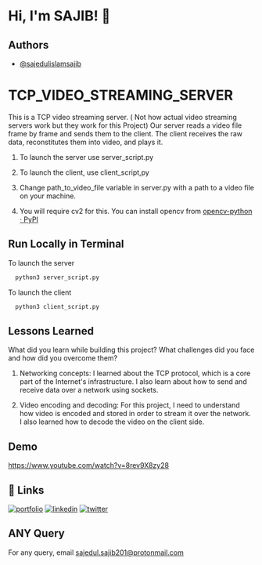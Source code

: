 
# Hi, I'm SAJIB! 👋


## Authors

- [@sajedulislamsajib](https://github.com/sajedulislamsajib)


# TCP_VIDEO_STREAMING_SERVER

This is a TCP video streaming server. ( Not how actual
video streaming servers work but they work for this Project)
Our
server reads a video file frame by frame and sends them to the
client. The client receives the raw data, reconstitutes them into
video, and plays it.
1. To launch the server use server_script.py
2. To launch the client, use client_script,py
3. Change path_to_video_file variable in server.py with a path to a video file on your machine.

4. You will require cv2 for this. You can install opencv from
[opencv-python · PyPI](https://pypi.org/project/opencv-python/)
## Run Locally in Terminal

To launch the server

```bash
  python3 server_script.py
```

 To launch the client

```bash
  python3 client_script.py
```



## Lessons Learned

What did you learn while building this project? What challenges did you face and how did you overcome them?


1. Networking concepts: I learned about the TCP protocol, which is a core part of the Internet's infrastructure. I also learn about how to send and receive data over a network using sockets.

2. Video encoding and decoding: For this project, I need to understand how video is encoded and stored in order to stream it over the network. I also learned how to decode the video on the client side.


## Demo

https://www.youtube.com/watch?v=8rev9X8zy28


## 🔗 Links
[![portfolio](https://img.shields.io/badge/my_portfolio-000?style=for-the-badge&logo=ko-fi&logoColor=white)](https://katherineoelsner.com/)
[![linkedin](https://img.shields.io/badge/linkedin-0A66C2?style=for-the-badge&logo=linkedin&logoColor=white)](https://www.linkedin.com/in/sajedul-islam-sajib-78a07a1a8)
[![twitter](https://img.shields.io/badge/twitter-1DA1F2?style=for-the-badge&logo=twitter&logoColor=white)](https://twitter.com/SajibSajedul)


## ANY Query

For any query, email sajedul.sajib201@protonmail.com

